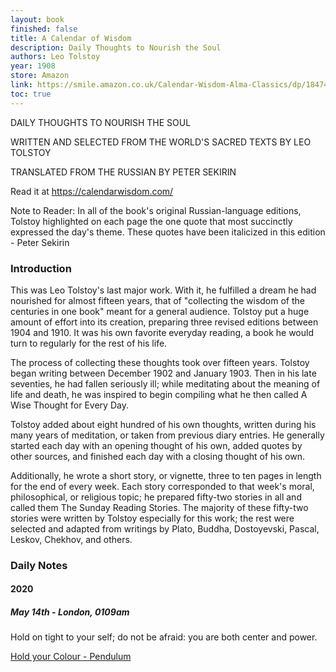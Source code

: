 ```yaml
---
layout: book
finished: false
title: A Calendar of Wisdom
description: Daily Thoughts to Nourish the Soul
authors: Leo Tolstoy
year: 1908
store: Amazon
link: https://smile.amazon.co.uk/Calendar-Wisdom-Alma-Classics/dp/184749563X
toc: true
---
```


DAILY THOUGHTS TO NOURISH THE SOUL

WRITTEN AND SELECTED FROM THE WORLD'S SACRED TEXTS BY LEO TOLSTOY

TRANSLATED FROM THE RUSSIAN BY PETER SEKIRIN

Read it at https://calendarwisdom.com/

Note to Reader: In all of the book's original Russian-language editions, Tolstoy highlighted on each page the one quote that most succinctly expressed the day's theme. These quotes have been italicized in this edition - Peter Sekirin

### Introduction

This was Leo Tolstoy's last major work. With it, he fulfilled a dream he had nourished for almost fifteen years, that of "collecting the wisdom of the centuries in one book" meant for a general audience. Tolstoy put a huge amount of effort into its creation, preparing three revised editions between 1904 and 1910. It was his own favorite everyday reading, a book he would turn to regularly for the rest of his life.

The process of collecting these thoughts took over fifteen years. Tolstoy began writing between December 1902 and January 1903. Then in his late seventies, he had fallen seriously ill; while meditating about the meaning of life and death, he was inspired to begin compiling what he then called A Wise Thought for Every Day.

Tolstoy added about eight hundred of his own thoughts, written during his many years of meditation, or taken from previous diary entries. He generally started each day with an opening thought of his own, added quotes by other sources, and finished each day with a closing thought of his own.

Additionally, he wrote a short story, or vignette, three to ten pages in length for the end of every week. Each story corresponded to that week's moral, philosophical, or religious topic; he prepared fifty-two stories in all and called them The Sunday Reading Stories. The majority of these fifty-two stories were written by Tolstoy especially for this work; the rest were selected and adapted from writings by Plato, Buddha, Dostoyevski, Pascal, Leskov, Chekhov, and others.

### Daily Notes

#### 2020

##### May 14th - London, 0109am

Hold on tight to your self; do not be afraid: you are both center and power.

[Hold your Colour - Pendulum](https://www.youtube.com/watch?v=9mWLig0s_9k)
